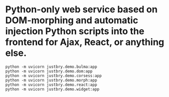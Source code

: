 Python-only web service based on DOM-morphing and automatic injection 
Python scripts into the frontend for Ajax, React, or anything else.
=====================================================================

`python -m uvicorn justbry.demo.bulma:app`  
`python -m uvicorn justbry.demo.dom:app`  
`python -m uvicorn justbry.demo.corsess:app`  
`python -m uvicorn justbry.demo.morph:app`  
`python -m uvicorn justbry.demo.react:app`  
`python -m uvicorn justbry.demo.widget:app`  


